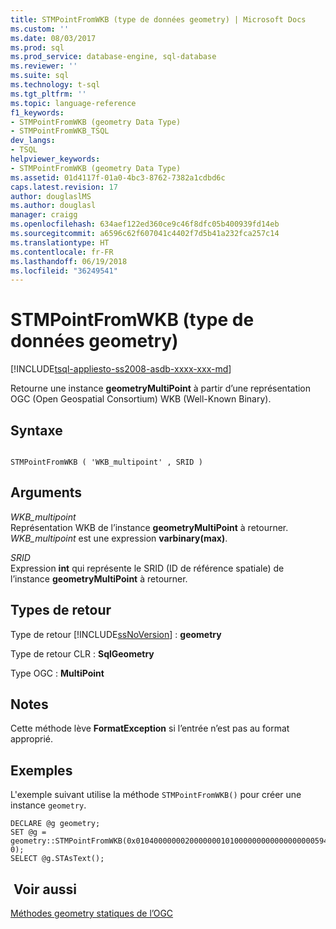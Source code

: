 ```yaml
---
title: STMPointFromWKB (type de données geometry) | Microsoft Docs
ms.custom: ''
ms.date: 08/03/2017
ms.prod: sql
ms.prod_service: database-engine, sql-database
ms.reviewer: ''
ms.suite: sql
ms.technology: t-sql
ms.tgt_pltfrm: ''
ms.topic: language-reference
f1_keywords:
- STMPointFromWKB (geometry Data Type)
- STMPointFromWKB_TSQL
dev_langs:
- TSQL
helpviewer_keywords:
- STMPointFromWKB (geometry Data Type)
ms.assetid: 01d4117f-01a0-4bc3-8762-7382a1cdbd6c
caps.latest.revision: 17
author: douglaslMS
ms.author: douglasl
manager: craigg
ms.openlocfilehash: 634aef122ed360ce9c46f8dfc05b400939fd14eb
ms.sourcegitcommit: a6596c62f607041c4402f7d5b41a232fca257c14
ms.translationtype: HT
ms.contentlocale: fr-FR
ms.lasthandoff: 06/19/2018
ms.locfileid: "36249541"
---
```

# <a name="stmpointfromwkb-geometry-data-type"></a>STMPointFromWKB (type de données geometry)
[!INCLUDE[tsql-appliesto-ss2008-asdb-xxxx-xxx-md](../../includes/tsql-appliesto-ss2008-asdb-xxxx-xxx-md.md)]

Retourne une instance **geometryMultiPoint** à partir d’une représentation OGC (Open Geospatial Consortium) WKB (Well-Known Binary).
  
## <a name="syntax"></a>Syntaxe  
  
```  
  
STMPointFromWKB ( 'WKB_multipoint' , SRID )  
```  
  
## <a name="arguments"></a>Arguments  
 *WKB_multipoint*  
 Représentation WKB de l’instance **geometryMultiPoint** à retourner. *WKB_multipoint* est une expression **varbinary(max)**.  
  
 *SRID*  
 Expression **int** qui représente le SRID (ID de référence spatiale) de l’instance **geometryMultiPoint** à retourner.  
  
## <a name="return-types"></a>Types de retour  
 Type de retour [!INCLUDE[ssNoVersion](../../includes/ssnoversion-md.md)] : **geometry**  
  
 Type de retour CLR : **SqlGeometry**  
  
 Type OGC : **MultiPoint**  
  
## <a name="remarks"></a>Notes   
 Cette méthode lève **FormatException** si l’entrée n’est pas au format approprié.  
  
## <a name="examples"></a>Exemples  
 L'exemple suivant utilise la méthode `STMPointFromWKB()` pour créer une instance `geometry`.  
  
```  
DECLARE @g geometry;   
SET @g = geometry::STMPointFromWKB(0x010400000002000000010100000000000000000059400000000000005940010100000000000000000069400000000000006940, 0);  
SELECT @g.STAsText();  
```  
  
## <a name="see-also"></a> Voir aussi  
 [Méthodes geometry statiques de l’OGC](../../t-sql/spatial-geometry/ogc-static-geometry-methods.md)  
  
  


